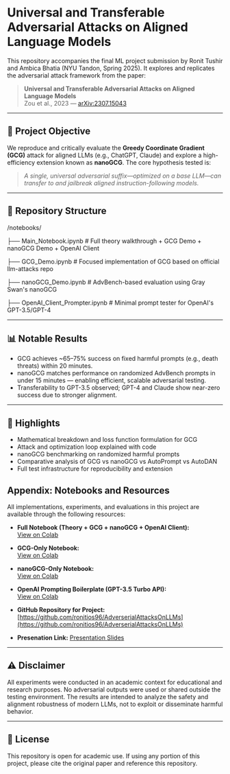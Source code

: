 # Universal and Transferable Adversarial Attacks on Aligned Language Models

This repository accompanies the final ML project submission by Ronit Tushir and Ambica Bhatia (NYU Tandon, Spring 2025). It explores and replicates the adversarial attack framework from the paper:

> **Universal and Transferable Adversarial Attacks on Aligned Language Models**  
> Zou et al., 2023 — [arXiv:2307.15043](https://arxiv.org/abs/2307.15043)

---

## 🔬 Project Objective

We reproduce and critically evaluate the **Greedy Coordinate Gradient (GCG)** attack for aligned LLMs (e.g., ChatGPT, Claude) and explore a high-efficiency extension known as **nanoGCG**. The core hypothesis tested is:

> *A single, universal adversarial suffix—optimized on a base LLM—can transfer to and jailbreak aligned instruction-following models.*

---

## 📁 Repository Structure

/notebooks/


├── Main_Notebook.ipynb # Full theory walkthrough + GCG Demo + nanoGCG Demo + OpenAI Client


├── GCG_Demo.ipynb # Focused implementation of GCG based on official llm-attacks repo


├── nanoGCG_Demo.ipynb # AdvBench-based evaluation using Gray Swan's nanoGCG


├── OpenAI_Client_Prompter.ipynb # Minimal prompt tester for OpenAI's GPT-3.5/GPT-4



---

## 📊 Notable Results

- GCG achieves ~65–75% success on fixed harmful prompts (e.g., death threats) within 20 minutes.
- nanoGCG matches performance on randomized AdvBench prompts in under 15 minutes — enabling efficient, scalable adversarial testing.
- Transferability to GPT-3.5 observed; GPT-4 and Claude show near-zero success due to stronger alignment.

---

## 🧠 Highlights

- Mathematical breakdown and loss function formulation for GCG
- Attack and optimization loop explained with code
- nanoGCG benchmarking on randomized harmful prompts
- Comparative analysis of GCG vs nanoGCG vs AutoPrompt vs AutoDAN
- Full test infrastructure for reproducibility and extension

## Appendix: Notebooks and Resources

All implementations, experiments, and evaluations in this project are available through the following resources:

- **Full Notebook (Theory + GCG + nanoGCG + OpenAI Client):**  
  [View on Colab](https://colab.research.google.com/drive/1jfCxouwJ1yH18jeCrfDMbOZJE704exwf?usp=sharing)

- **GCG-Only Notebook:**  
  [View on Colab](https://colab.research.google.com/drive/1ivBeUUh0IeRVZKw4_sPtAzfRJou61BQ6?usp=sharing)

- **nanoGCG-Only Notebook:**  
  [View on Colab](https://colab.research.google.com/drive/1jEmR9oTMptywemrHRvb0pKs77eaXVRkB?usp=sharing)

- **OpenAI Prompting Boilerplate (GPT-3.5 Turbo API):**  
  [View on Colab](https://colab.research.google.com/drive/19Bso2J1vLRUE0xQPOMf3Ky56val4ASDP?usp=sharing)

- **GitHub Repository for Project:**  
  [https://github.com/ronitios96/AdverserialAttacksOnLLMs](https://github.com/ronitios96/AdverserialAttacksOnLLMs)

- **Presenation Link:**
 [Presentation Slides](https://github.com/ronitios96/AdverserialAttacksOnLLMs](https://docs.google.com/presentation/d/1zp0Mdko79LUd7mZB9GCNZTm-zdofmBkz3YqrwckTsMo/edit?usp=sharing))

---

## ⚠️ Disclaimer

All experiments were conducted in an academic context for educational and research purposes. No adversarial outputs were used or shared outside the testing environment. The results are intended to analyze the safety and alignment robustness of modern LLMs, not to exploit or disseminate harmful behavior.

---

## 📄 License

This repository is open for academic use. If using any portion of this project, please cite the original paper and reference this repository.

